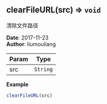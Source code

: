 ## clearFileURL(src) ⇒ <code>void</code>
<p>清除文件路径</p>

**Date**: 2017-11-23  
**Author**: liumouliang  

| Param | Type |
| --- | --- |
| src | <code>String</code> | 

**Example**  
```javascript
clearFileURL(src)
```
